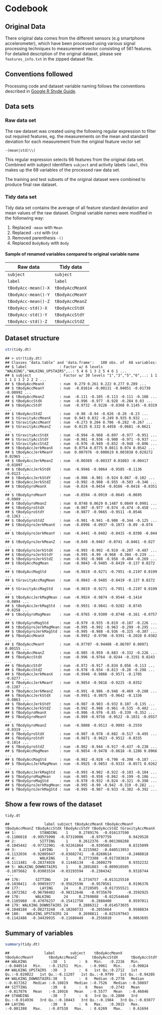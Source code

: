 Codebook
======== 

## Original Data

There original data comes from the different sensors (e.g smartphone accelerometer), 
which have been processed using various signal processing techniques to measurement vector consisting
of 561 features. For detailed description of the original dataset, please see `features_info.txt` in
the zipped dataset file.

## Conventions followed

Processing code and dataset variable naming follows the conventions described in 
[Google R Styde Guide](http://google-styleguide.googlecode.com/svn/trunk/Rguide.xml).

## Data sets

### Raw data set

The raw dataset was created using the following regular expression to filter out required
features, eg. the measurements on the mean and standard deviation for each measurement
from the original feature vector set 

`-(mean|std)\\(`

This regular expression selects 66 features from the original data set.
Combined with subject identifiers `subject` and activity labels `label`, this makes up the
68 variables of the processed raw data set.

The training and test subsets of the original dataset were combined to produce final raw dataset.

### Tidy data set

Tidy data set contains the average of all feature standard deviation and mean values of the raw dataset. 
Original variable names were modified in the follonwing way:

 1. Replaced `-mean` with `Mean`
 2. Replaced `-std` with `Std`
 3. Removed parenthesis `-()`
 4. Replaced `BodyBody` with `Body`

#### Sample of renamed variables compared to original variable name

 Raw data            | Tidy data 
 --------------------|--------------
 `subject`           | `subject`
 `label`             | `label`
 `tBodyAcc-mean()-X` | `tBodyAccMeanX`
 `tBodyAcc-mean()-Y` | `tBodyAccMeanY`
 `tBodyAcc-mean()-Z` | `tBodyAccMeanZ`
 `tBodyAcc-std()-X`  | `tBodyAccStdX`
 `tBodyAcc-std()-Y`  | `tBodyAccStdY`
 `tBodyAcc-std()-Z`  | `tBodyAccStdZ`

Dataset structure
-----------------


```r
str(tidy.dt)
```

```
## > str(tidy.dt)
## Classes ‘data.table’ and 'data.frame':	180 obs. of  68 variables:
## $ label               : Factor w/ 6 levels "WALKING","WALKING_UPSTAIRS",..: 5 4 6 1 3 2 5 4 6 1 ...
## $ subject             : Factor w/ 30 levels "1","3","5","6",..: 1 1 1 1 1 1 2 2 2 2 ...
## $ tBodyAccMeanX       : num  0.279 0.261 0.222 0.277 0.289 ...
## $ tBodyAccMeanY       : num  -0.01614 -0.00131 -0.04051 -0.01738 -0.00992 ...
## $ tBodyAccMeanZ       : num  -0.111 -0.105 -0.113 -0.111 -0.108 ...
## $ tBodyAccStdX        : num  -0.996 -0.977 -0.928 -0.284 0.03 ...
## $ tBodyAccStdY        : num  -0.9732 -0.9226 -0.8368 0.1145 -0.0319 ...
## $ tBodyAccStdZ        : num  -0.98 -0.94 -0.826 -0.26 -0.23 ...
## $ tGravityAccMeanX    : num  0.943 0.832 -0.249 0.935 0.932 ...
## $ tGravityAccMeanY    : num  -0.273 0.204 0.706 -0.282 -0.267 ...
## $ tGravityAccMeanZ    : num  0.0135 0.332 0.4458 -0.0681 -0.0621 ...
## $ tGravityAccStdX     : num  -0.994 -0.968 -0.897 -0.977 -0.951 ...
## $ tGravityAccStdY     : num  -0.981 -0.936 -0.908 -0.971 -0.937 ...
## $ tGravityAccStdZ     : num  -0.976 -0.949 -0.852 -0.948 -0.896 ...
## $ tBodyAccJerkMeanX   : num  0.0754 0.0775 0.0811 0.074 0.0542 ...
## $ tBodyAccJerkMeanY   : num  0.007976 -0.000619 0.003838 0.028272 0.02965 ...
## $ tBodyAccJerkMeanZ   : num  -0.00369 -0.00337 0.01083 -0.00417 -0.01097 ...
## $ tBodyAccJerkStdX    : num  -0.9946 -0.9864 -0.9585 -0.1136 -0.0123 ...
## $ tBodyAccJerkStdY    : num  -0.986 -0.981 -0.924 0.067 -0.102 ...
## $ tBodyAccJerkStdZ    : num  -0.992 -0.988 -0.955 -0.503 -0.346 ...
## $ tBodyGyroMeanX      : num  -0.024 -0.0454 -0.0166 -0.0418 -0.0351 ...
## $ tBodyGyroMeanY      : num  -0.0594 -0.0919 -0.0645 -0.0695 -0.0909 ...
## $ tBodyGyroMeanZ      : num  0.0748 0.0629 0.1487 0.0849 0.0901 ...
## $ tBodyGyroStdX       : num  -0.987 -0.977 -0.874 -0.474 -0.458 ...
## $ tBodyGyroStdY       : num  -0.9877 -0.9665 -0.9511 -0.0546 -0.1263 ...
## $ tBodyGyroStdZ       : num  -0.981 -0.941 -0.908 -0.344 -0.125 ...
## $ tBodyGyroJerkMeanX  : num  -0.0996 -0.0937 -0.1073 -0.09 -0.074 ...
## $ tBodyGyroJerkMeanY  : num  -0.0441 -0.0402 -0.0415 -0.0398 -0.044 ...
## $ tBodyGyroJerkMeanZ  : num  -0.049 -0.0467 -0.0741 -0.0461 -0.027 ...
## $ tBodyGyroJerkStdX   : num  -0.993 -0.992 -0.919 -0.207 -0.487 ...
## $ tBodyGyroJerkStdY   : num  -0.995 -0.99 -0.968 -0.304 -0.239 ...
## $ tBodyGyroJerkStdZ   : num  -0.992 -0.988 -0.958 -0.404 -0.269 ...
## $ tBodyAccMagMean     : num  -0.9843 -0.9485 -0.8419 -0.137 0.0272 ...
## $ tBodyAccMagStd      : num  -0.9819 -0.9271 -0.7951 -0.2197 0.0199 ...
## $ tGravityAccMagMean  : num  -0.9843 -0.9485 -0.8419 -0.137 0.0272 ...
## $ tGravityAccMagStd   : num  -0.9819 -0.9271 -0.7951 -0.2197 0.0199 ...
## $ tBodyAccJerkMagMean : num  -0.9924 -0.9874 -0.9544 -0.1414 -0.0894 ...
## $ tBodyAccJerkMagStd  : num  -0.9931 -0.9841 -0.9282 -0.0745 -0.0258 ...
## $ tBodyGyroMagMean    : num  -0.9765 -0.9309 -0.8748 -0.161 -0.0757 ...
## $ tBodyGyroMagStd     : num  -0.979 -0.935 -0.819 -0.187 -0.226 ...
## $ tBodyGyroJerkMagMean: num  -0.995 -0.992 -0.963 -0.299 -0.295 ...
## $ tBodyGyroJerkMagStd : num  -0.995 -0.988 -0.936 -0.325 -0.307 ...
## $ fBodyAccMeanX       : num  -0.9952 -0.9796 -0.9391 -0.2028 0.0382 ...
## $ fBodyAccMeanY       : num  -0.97707 -0.94408 -0.86707 0.08971 0.00155 ...
## $ fBodyAccMeanZ       : num  -0.985 -0.959 -0.883 -0.332 -0.226 ...
## $ fBodyAccStdX        : num  -0.996 -0.9764 -0.9244 -0.3191 0.0243 ...
## $ fBodyAccStdY        : num  -0.972 -0.917 -0.834 0.056 -0.113 ...
## $ fBodyAccStdZ        : num  -0.978 -0.934 -0.813 -0.28 -0.298 ...
## $ fBodyAccJerkMeanX   : num  -0.9946 -0.9866 -0.9571 -0.1705 -0.0277 ...
## $ fBodyAccJerkMeanY   : num  -0.9854 -0.9816 -0.9225 -0.0352 -0.1287 ...
## $ fBodyAccJerkMeanZ   : num  -0.991 -0.986 -0.948 -0.469 -0.288 ...
## $ fBodyAccJerkStdX    : num  -0.9951 -0.9875 -0.9642 -0.1336 -0.0863 ...
## $ fBodyAccJerkStdY    : num  -0.987 -0.983 -0.932 0.107 -0.135 ...
## $ fBodyAccJerkStdZ    : num  -0.992 -0.988 -0.961 -0.535 -0.402 ...
## $ fBodyGyroMeanX      : num  -0.986 -0.976 -0.85 -0.339 -0.352 ...
## $ fBodyGyroMeanY      : num  -0.989 -0.9758 -0.9522 -0.1031 -0.0557 ...
## $ fBodyGyroMeanZ      : num  -0.9808 -0.9513 -0.9093 -0.2559 -0.0319 ...
## $ fBodyGyroStdX       : num  -0.987 -0.978 -0.882 -0.517 -0.495 ...
## $ fBodyGyroStdY       : num  -0.9871 -0.9623 -0.9512 -0.0335 -0.1814 ...
## $ fBodyGyroStdZ       : num  -0.982 -0.944 -0.917 -0.437 -0.238 ...
## $ fBodyAccMagMean     : num  -0.9854 -0.9478 -0.8618 -0.1286 0.0966 ...
## $ fBodyAccMagStd      : num  -0.982 -0.928 -0.798 -0.398 -0.187 ...
## $ fBodyAccJerkMagMean : num  -0.9925 -0.9853 -0.9333 -0.0571 0.0262 ...
## $ fBodyAccJerkMagStd  : num  -0.993 -0.982 -0.922 -0.103 -0.104 ...
## $ fBodyGyroMagMean    : num  -0.985 -0.958 -0.862 -0.199 -0.186 ...
## $ fBodyGyroMagStd     : num  -0.978 -0.932 -0.824 -0.321 -0.398 ...
## $ fBodyGyroJerkMagMean: num  -0.995 -0.99 -0.942 -0.319 -0.282 ...
## $ fBodyGyroJerkMagStd : num  -0.995 -0.987 -0.933 -0.382 -0.392 ...
```

Show a few rows of the dataset
------------------------------

```r
tidy.dt
```

```
##                label subject tBodyAccMeanX tBodyAccMeanY tBodyAccMeanZ tBodyAccStdX tBodyAccStdY tBodyAccStdZ tGravityAccMeanX
## 1:           STANDING    1     0.2789176  -0.016137590    -0.1106018  -0.99575990  -0.97319006   -0.9797759        0.9429520
## 2:           SITTING     1     0.2612376  -0.001308288    -0.1045442  -0.97722901  -0.92261864   -0.9395863        0.8315099
## 3:           LAYING      1     0.2215982  -0.040513953    -0.1132036  -0.92805647  -0.83682741   -0.8260614       -0.2488818
## 4:           WALKING     1     0.2773308  -0.017383819    -0.1111481  -0.28374026   0.11446134   -0.2600279        0.9352232
## 5: WALKING_DOWNSTAIRS    1     0.2891883  -0.009918505    -0.1075662   0.03003534  -0.03193594   -0.2304342        0.9318744
 ---                                                                                                                             
## 176:       SITTING      24     0.2734757  -0.013125510    -0.1030411  -0.99059377  -0.95625596   -0.9570561        0.9196376
## 177:         LAYING     24     0.2728505  -0.017355521    -0.1072362  -0.96798402  -0.98312646   -0.9735670       -0.3592925
## 178:       WALKING      24     0.2769808  -0.022544640    -0.1105960  -0.47076237  -0.15412750   -0.2888400        0.9597011
## 179: WALKING_DOWNSTAIRS 24     0.2886312  -0.014573035    -0.1048188  -0.08273248  -0.10260733   -0.2055664        0.9508834
## 180:   WALKING_UPSTAIRS 24     0.2698811  -0.025197943    -0.1142486  -0.34439935  -0.11680449   -0.2556010        0.9063695

```

Summary of variables
--------------------


```r
summary(tidy.dt)
```

```
##                label       subject    tBodyAccMeanX    tBodyAccMeanY       tBodyAccMeanZ       tBodyAccStdX      tBodyAccStdY     
## WALKING           :30   1      :  6   Min.   :0.2216   Min.   :-0.040514   Min.   :-0.15251   Min.   :-0.9961   Min.   :-0.99024  
## WALKING_UPSTAIRS  :30   3      :  6   1st Qu.:0.2712   1st Qu.:-0.020022   1st Qu.:-0.11207   1st Qu.:-0.9799   1st Qu.:-0.94205  
## WALKING_DOWNSTAIRS:30   5      :  6   Median :0.2770   Median :-0.017262   Median :-0.10819   Median :-0.7526   Median :-0.50897  
## SITTING           :30   6      :  6   Mean   :0.2743   Mean   :-0.017876   Mean   :-0.10916   Mean   :-0.5577   Mean   :-0.46046  
## STANDING          :30   7      :  6   3rd Qu.:0.2800   3rd Qu.:-0.014936   3rd Qu.:-0.10443   3rd Qu.:-0.1984   3rd Qu.:-0.03077  
## LAYING            :30   8      :  6   Max.   :0.3015   Max.   :-0.001308   Max.   :-0.07538   Max.   : 0.6269   Max.   : 0.61694  
```
